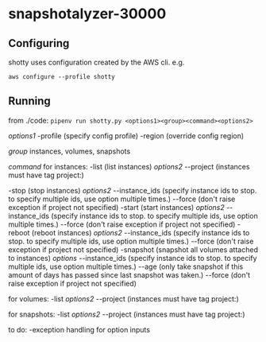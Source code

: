 # snapshotalyzer-30000


## Configuring

shotty uses configuration created by the AWS cli. e.g.

`aws configure --profile shotty`


## Running

from ./code:
`pipenv run shotty.py <options1><group><command><options2>`

*options1*
-profile (specify config profile)
-region (override config region)

*group*
instances, volumes, snapshots 

*command*
for instances:
-list (list instances)
	*options2*
	--project (instances must have tag project:<name>)

-stop (stop instances)
	*options2*
	--instance_ids (specify instance ids to stop. to specify multiple ids, use option multiple times.)
	--force (don't raise exception if project not specified)
-start (start instances)
	*options2*
	--instance_ids (specify instance ids to stop. to specify multiple ids, use option multiple times.)
	--force (don't raise exception if project not specified)
-reboot (reboot instances)
	*options2*
	--instance_ids (specify instance ids to stop. to specify multiple ids, use option multiple times.)
	--force (don't raise exception if project not specified)
-snapshot (snapshot all volumes attached to instances)
	*options*
	--instance_ids (specify instance ids to stop. to specify multiple ids, use option multiple times.)
	--age (only take snapshot if this amount of days has passed since last snapshot was taken.)
	--force (don't raise exception if project not specified)

for volumes:
-list
	*options2*
	--project (instances must have tag project:<name>)

for snapshots:
-list
	*options2*
	--project (instances must have tag project:<name>)






to do:
-exception handling for option inputs
